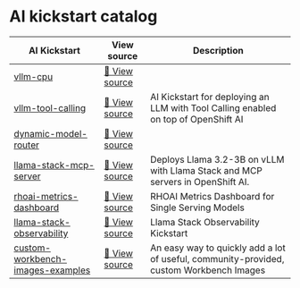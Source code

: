# AI kickstart catalog 

| AI Kickstart | View source| Description |
|-----------------|-------------|-------------|
| [vllm-cpu](../vllm-cpu/) | [🔗 View source](https://github.com/rh-ai-kickstart/vllm-cpu) |  |
| [vllm-tool-calling](../vllm-tool-calling/) | [🔗 View source](https://github.com/rh-ai-kickstart/vllm-tool-calling) | AI Kickstart for deploying an LLM with Tool Calling enabled on top of OpenShift AI |
| [dynamic-model-router](../dynamic-model-router/) | [🔗 View source](https://github.com/rh-ai-kickstart/dynamic-model-router) | |
| [llama-stack-mcp-server](../llama-stack-mcp-server/) | [🔗 View source](https://github.com/rh-ai-kickstart/llama-stack-mcp-server) | Deploys Llama 3.2-3B on vLLM with Llama Stack and MCP servers in OpenShift AI. |
| [rhoai-metrics-dashboard](../rhoai-metrics-dashboard/) | [🔗 View source](https://github.com/rh-ai-kickstart/rhoai-metrics-dashboard) | RHOAI Metrics Dashboard for Single Serving Models |
| [llama-stack-observability](../llama-stack-observability/) | [🔗 View source](https://github.com/rh-ai-kickstart/llama-stack-observability) | Llama Stack Observability Kickstart |
| [custom-workbench-images-examples](../custom-workbench-images-examples/) | [🔗 View source](https://github.com/rh-ai-kickstart/custom-workbench-images-examples) | An easy way to quickly add a lot of useful, community-provided, custom Workbench Images |
